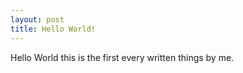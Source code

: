 ```yaml
---
layout: post
title: Hello World!
---
```

Hello World this is the first every written things by me.

